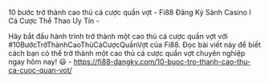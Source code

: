 10 bước trở thành cao thủ cá cược quần vợt - Fi88 Đăng Ký ️Sảnh Casino I Cá Cược Thể Thao Uy Tín - 

Hãy bắt đầu hành trình trở thành một cao thủ cá cược quần vợt với #10BướcTrởThànhCaoThủCáCượcQuầnVợt của Fi88. Đọc bài viết này để biết cách bạn có thể trở thành một cao thủ cá cược quần vợt chuyên nghiệp ngay hôm nay! 😃 - https://fi88-dangky.com/10-buoc-tro-thanh-cao-thu-ca-cuoc-quan-vot/
